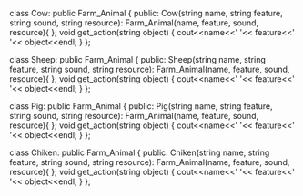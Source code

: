 class Cow: public Farm_Animal
{
public:
    Cow(string name, string feature, string sound, string resource): Farm_Animal(name, feature, sound, resource){
};
    void get_action(string object)
    {
        cout<<name<<' '<< feature<<' '<< object<<endl;
    }
};

class Sheep: public Farm_Animal
{
public:
    Sheep(string name, string feature, string sound, string resource): Farm_Animal(name, feature, sound, resource){
};
    void get_action(string object)
    {
        cout<<name<<' '<< feature<<' '<< object<<endl;
    }
};

class Pig: public Farm_Animal
{
public:
    Pig(string name, string feature, string sound, string resource): Farm_Animal(name, feature, sound, resource){
};
    void get_action(string object)
    {
        cout<<name<<' '<< feature<<' '<< object<<endl;
    }
};

class Chiken: public Farm_Animal
{
public:
    Chiken(string name, string feature, string sound, string resource): Farm_Animal(name, feature, sound, resource){
};
    void get_action(string object)
    {
        cout<<name<<' '<< feature<<' '<< object<<endl;
    }
};
